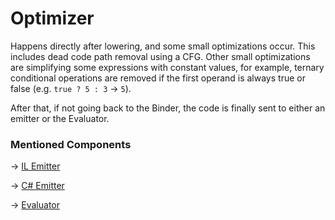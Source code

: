 # Optimizer

Happens directly after lowering, and some small optimizations occur. This includes dead code path removal using a CFG.
Other small optimizations are simplifying some expressions with constant values, for example, ternary conditional
operations are removed if the first operand is always true or false (e.g. `true ? 5 : 3` -> `5`).

After that, if not going back to the Binder, the code is finally sent to either an emitter or the Evaluator.

### Mentioned Components

-> [IL Emitter](ILEmitter.md)

-> [C# Emitter](CSharpEmitter.md)

-> [Evaluator](Evaluator.md)
